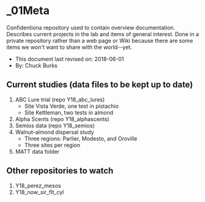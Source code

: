 # _01Meta

Confidentiona repository used to contain overview documentation. Describes current projects in the lab and items of general interest. Done in a private repository rather than a web page or Wiki because there are some items we won't want to share with the world--yet.

 - This document last revised on: 2018-06-01
 - By: Chuck Burks
 
## Current studies (data files to be kept up to date)
 1. ABC Lure trial (repo Y18_abc_lures)
    - Site Vista Verde, one test in pistachio
    - Site Kettleman, two tests in almond
 2. Alpha Scents (repo Y18_alphascents)
 3. Semios data (repo Y18_semios)
 4. Walnut-almond dispersal study
    - Three regions: Parlier, Modesto, and Oroville
    - Three sites per region
 5. MATT data folder 

## Other repositories to watch
 1. Y18_perez_mesos
 2. Y18_now_sir_flt_cyl
